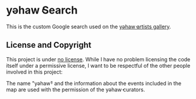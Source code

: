 # yəhaw̓ Search

This is the custom Google search used on the [yəhaw̓ artists gallery](https://yehawshow.com/artists).

## License and Copyright

This project is under [no license](https://choosealicense.com/no-permission/).
While I have no problem licensing the code itself under a permissive license,
I want to be respectful of the other people involved in this project:

The name "yəhaw̓" and the information about the events included in the map
are used with the permission of the yəhaw̓ curators.